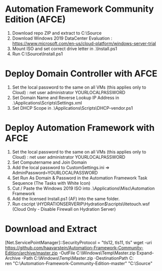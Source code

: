 # Automation Framework Community Edition (AFCE)

1. Download repo ZIP and extract to C:\Source
2. Download Windows 2019 DataCenter Evaluation : https://www.microsoft.com/en-us/cloud-platform/windows-server-trial
3. Mount ISO and set correct drive letter in .\Install.ps1
4. Run C:\Source\Install.ps1

# Deploy Domain Controller with AFCE

1. Set the local password to the same on all VMs (this applies only to Cloud) : net user administrator YOURLOCALPASSWORD
2. Set Domain Name and Reverse Lookup IP Address in .\Applications\Scripts\Settings.xml
3. Set DHCP Scope in .\Applications\Scripts\DHCP-vendor.ps1

# Deploy Automation Framework with AFCE

1. Set the local password to the same on all VMs (this applies only to Cloud) : net user administrator YOURLOCALPASSWORD
2. Set Computername and Join Domain
2. Add the local password to CustomSettings.ini => AdminPassword=YOURLOCALPASSWORD
3. Set Run As Domain & Password in the Automation Framework Task Sequence (The Tasks with White Icon)
4. Cut / Paste the Windows 2019 ISO into .\Applications\Misc\Automation Framework
5. Add the licensed Install.ps1 (AF) into the same folder.
6. Run cscript \\HYDRATIONSERVERIP\Hydration$\scripts\litetouch.wsf (Cloud Only - Disable Firewall on Hydration Server)

# Download and Extract

[Net.ServicePointManager]::SecurityProtocol = "tls12, tls11, tls"
wget -uri https://github.com/haavarstein/Automation-Framework-Community-Edition/archive/master.zip -OutFile C:\Windows\Temp\Master.zip
Expand-Archive -Path C:\Windows\Temp\Master.zip -DestinationPath C:\
ren "C:\Automation-Framework-Community-Edition-master" "C:\Source"

